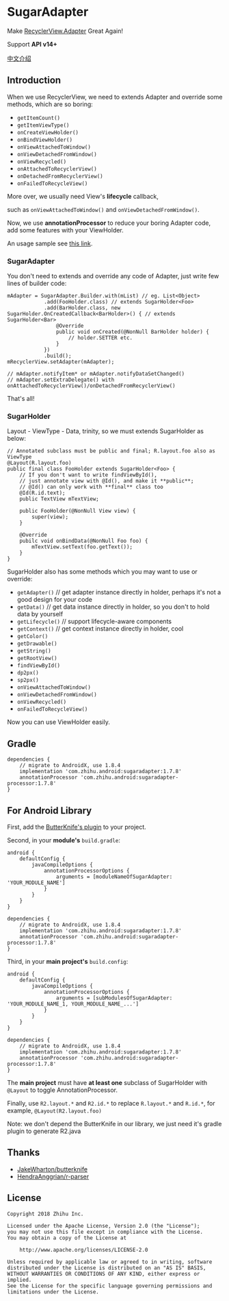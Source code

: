 SugarAdapter
===

Make [RecyclerView.Adapter](https://developer.android.com/reference/android/support/v7/widget/RecyclerView.Adapter.html "RecyclerView.Adapter") Great Again!

Support **API v14+**

[中文介绍](https://github.com/zhihu/SugarAdapter/blob/master/README_zh_CN.md "中文介绍")

## Introduction

When we use RecyclerView, we need to extends Adapter and override some methods, which are so boring:
 
 - `getItemCount()`
 - `getItemViewType()`
 - `onCreateViewHolder()`
 - `onBindViewHolder()`
 - `onViewAttachedToWindow()`
 - `onViewDetachedFromWindow()`
 - `onViewRecycled()`
 - `onAttachedToRecyclerView()`
 - `onDetachedFromRecyclerView()`
 - `onFailedToRecycleView()`
 
More over, we usually need View's **lifecycle** callback, 

such as `onViewAttachedToWindow()` and `onViewDetachedFromWindow()`.

Now, we use **annotationProcessor** to reduce your boring Adapter code, add some features with your ViewHolder.

An usage sample see [this link](https://github.com/zhihu/SugarAdapter/tree/master/app "zhihu/SugarAdapter/app/").

### SugarAdapter

You don't need to extends and override any code of Adapter, just write few lines of builder code:

    mAdapter = SugarAdapter.Builder.with(mList) // eg. List<Object>
                .add(FooHolder.class) // extends SugarHolder<Foo>
                .add(BarHolder.class, new SugarHolder.OnCreatedCallback<BarHolder>() { // extends SugarHolder<Bar>
                    @Override
                    public void onCreated(@NonNull BarHolder holder) {
                        // holder.SETTER etc.
                    }
                })
                .build();
    mRecyclerView.setAdapter(mAdapter);

    // mAdapter.notifyItem* or mAdapter.notifyDataSetChanged()
    // mAdapter.setExtraDelegate() with onAttachedToRecyclerView()/onDetachedFromRecyclerView()

That's all!

### SugarHolder

Layout - ViewType - Data, trinity, so we must extends SugarHolder as below:

    // Annotated subclass must be public and final; R.layout.foo also as ViewType
    @Layout(R.layout.foo) 
    public final class FooHolder extends SugarHolder<Foo> {
        // If you don't want to write findViewById(), 
        // just annotate view with @Id(), and make it **public**;
        // @Id() can only work with **final** class too
        @Id(R.id.text);
        public TextView mTextView;

        public FooHolder(@NonNull View view) {
            super(view);
        }

        @Override
        pubilc void onBindData(@NonNull Foo foo) {
            mTextView.setText(foo.getText());
        }
    }

SugarHolder also has some methods which you may want to use or override:

 - `getAdapter()`   // get adapter instance directly in holder, perhaps it's not a good design for your code
 - `getData()`      // get data instance directly in holder, so you don't to hold data by yourself
 - `getLifecycle()` // support lifecycle-aware components
 - `getContext()`   // get context instance directly in holder, cool
 - `getColor()`
 - `getDrawable()`
 - `getString()`
 - `getRootView()`
 - `findViewById()`
 - `dp2px()`
 - `sp2px()`
 - `onViewAttachedToWindow()`
 - `onViewDetachedFromWindow()`
 - `onViewRecycled()`
 - `onFailedToRecycleView()`

Now you can use ViewHolder easily.

## Gradle

    dependencies {
        // migrate to AndroidX, use 1.8.4
        implementation 'com.zhihu.android:sugaradapter:1.7.8'
        annotationProcessor 'com.zhihu.android:sugaradapter-processor:1.7.8'
    }

## For Android Library

First, add the [ButterKnife's plugin](https://github.com/JakeWharton/butterknife#library-projects "ButterKnife's plugin") to your project.

Second, in your **module's** `build.gradle`:

    android {
        defaultConfig {
            javaCompileOptions {
                annotationProcessorOptions {
                    arguments = [moduleNameOfSugarAdapter: 'YOUR_MODULE_NAME']
                }
            }
        }
    }
    
    dependencies {
        // migrate to AndroidX, use 1.8.4
        implementation 'com.zhihu.android:sugaradapter:1.7.8' 
        annotationProcessor 'com.zhihu.android:sugaradapter-processor:1.7.8'
    }

Third, in your **main project's** `build.config`:

    android {
        defaultConfig {
            javaCompileOptions {
                annotationProcessorOptions {
                    arguments = [subModulesOfSugarAdapter: 'YOUR_MODULE_NAME_1, YOUR_MODULE_NAME_...']
                }
            }
        }
    }
    
    dependencies {
        // migrate to AndroidX, use 1.8.4
        implementation 'com.zhihu.android:sugaradapter:1.7.8' 
        annotationProcessor 'com.zhihu.android:sugaradapter-processor:1.7.8'
    }

The **main project** must have **at least one** subclass of SugarHolder with `@Layout` to toggle AnnotationProcessor.

Finally, use `R2.layout.*` and `R2.id.*` to replace `R.layout.*` and `R.id.*`, for example, `@Layout(R2.layout.foo)`

Note: we don't depend the ButterKnife in our library, we just need it's gradle plugin to generate R2.java

## Thanks

 - [JakeWharton/butterknife](https://github.com/JakeWharton/butterknife "JakeWharton/butterknife")
 - [HendraAnggrian/r-parser](https://github.com/HendraAnggrian/r-parser "HendraAnggrian/r-parser")

## License

    Copyright 2018 Zhihu Inc.

    Licensed under the Apache License, Version 2.0 (the "License");
    you may not use this file except in compliance with the License.
    You may obtain a copy of the License at

        http://www.apache.org/licenses/LICENSE-2.0

    Unless required by applicable law or agreed to in writing, software
    distributed under the License is distributed on an "AS IS" BASIS,
    WITHOUT WARRANTIES OR CONDITIONS OF ANY KIND, either express or implied.
    See the License for the specific language governing permissions and
    limitations under the License.
